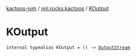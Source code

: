 [kactoos-jvm](../index.md) / [nnl.rocks.kactoos](index.md) / [KOutput](./-k-output.md)

# KOutput

`internal typealias KOutput = () -> `[`OutputStream`](http://docs.oracle.com/javase/8/docs/api/java/io/OutputStream.html)